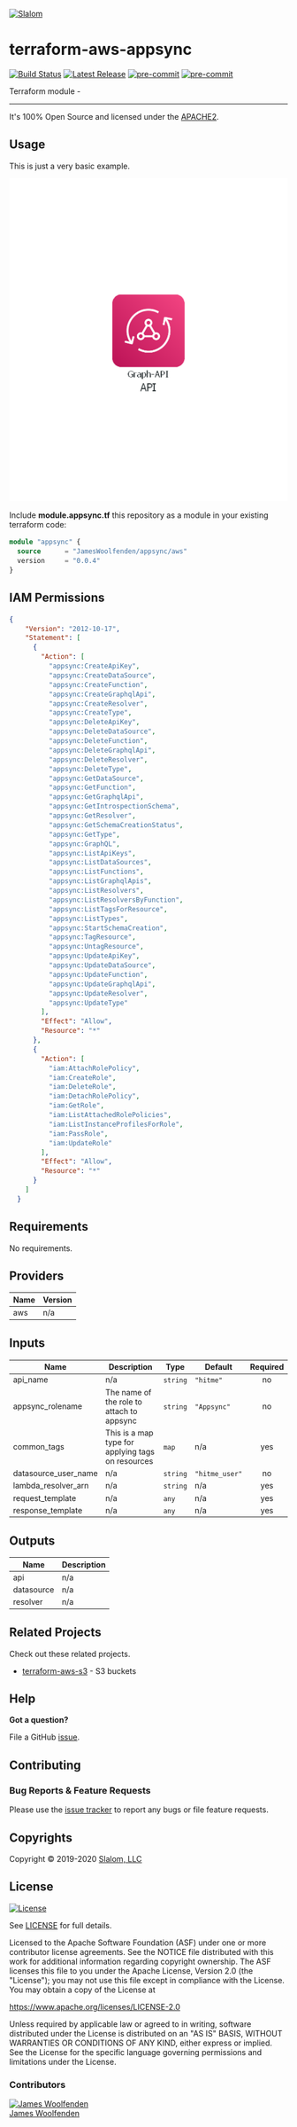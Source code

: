 [![Slalom][logo]](https://slalom.com)

# terraform-aws-appsync

[![Build Status](https://github.com/JamesWoolfenden/terraform-aws-appsync/workflows/Verify%20and%20Bump/badge.svg?branch=master)](https://github.com/JamesWoolfenden/terraform-aws-appsync)
[![Latest Release](https://img.shields.io/github/release/JamesWoolfenden/terraform-aws-appsync.svg)](https://github.com/JamesWoolfenden/terraform-aws-appsync/releases/latest)
[![pre-commit](https://img.shields.io/badge/pre--commit-enabled-brightgreen?logo=pre-commit&logoColor=white)](https://github.com/pre-commit/pre-commit)
[![pre-commit](https://img.shields.io/badge/checkov-verified-brightgreen)](https://www.checkov.io/)

Terraform module -

---

It's 100% Open Source and licensed under the [APACHE2](LICENSE).

## Usage

This is just a very basic example.

![alt text](./diagram/api.png)

Include **module.appsync.tf** this repository as a module in your existing terraform code:

```terraform
module "appsync" {
  source      = "JamesWoolfenden/appsync/aws"
  version     = "0.0.4"
}
```

## IAM Permissions

```json
{
    "Version": "2012-10-17",
    "Statement": [
      {
        "Action": [
          "appsync:CreateApiKey",
          "appsync:CreateDataSource",
          "appsync:CreateFunction",
          "appsync:CreateGraphqlApi",
          "appsync:CreateResolver",
          "appsync:CreateType",
          "appsync:DeleteApiKey",
          "appsync:DeleteDataSource",
          "appsync:DeleteFunction",
          "appsync:DeleteGraphqlApi",
          "appsync:DeleteResolver",
          "appsync:DeleteType",
          "appsync:GetDataSource",
          "appsync:GetFunction",
          "appsync:GetGraphqlApi",
          "appsync:GetIntrospectionSchema",
          "appsync:GetResolver",
          "appsync:GetSchemaCreationStatus",
          "appsync:GetType",
          "appsync:GraphQL",
          "appsync:ListApiKeys",
          "appsync:ListDataSources",
          "appsync:ListFunctions",
          "appsync:ListGraphqlApis",
          "appsync:ListResolvers",
          "appsync:ListResolversByFunction",
          "appsync:ListTagsForResource",
          "appsync:ListTypes",
          "appsync:StartSchemaCreation",
          "appsync:TagResource",
          "appsync:UntagResource",
          "appsync:UpdateApiKey",
          "appsync:UpdateDataSource",
          "appsync:UpdateFunction",
          "appsync:UpdateGraphqlApi",
          "appsync:UpdateResolver",
          "appsync:UpdateType"
        ],
        "Effect": "Allow",
        "Resource": "*"
      },
      {
        "Action": [
          "iam:AttachRolePolicy",
          "iam:CreateRole",
          "iam:DeleteRole",
          "iam:DetachRolePolicy",
          "iam:GetRole",
          "iam:ListAttachedRolePolicies",
          "iam:ListInstanceProfilesForRole",
          "iam:PassRole",
          "iam:UpdateRole"
        ],
        "Effect": "Allow",
        "Resource": "*"
      }
    ]
  }
```
<!-- BEGINNING OF PRE-COMMIT-TERRAFORM DOCS HOOK -->
## Requirements

No requirements.

## Providers

| Name | Version |
|------|---------|
| aws | n/a |

## Inputs

| Name | Description | Type | Default | Required |
|------|-------------|------|---------|:--------:|
| api\_name | n/a | `string` | `"hitme"` | no |
| appsync\_rolename | The name of the role to attach to appsync | `string` | `"Appsync"` | no |
| common\_tags | This is a map type for applying tags on resources | `map` | n/a | yes |
| datasource\_user\_name | n/a | `string` | `"hitme_user"` | no |
| lambda\_resolver\_arn | n/a | `string` | n/a | yes |
| request\_template | n/a | `any` | n/a | yes |
| response\_template | n/a | `any` | n/a | yes |

## Outputs

| Name | Description |
|------|-------------|
| api | n/a |
| datasource | n/a |
| resolver | n/a |

<!-- END OF PRE-COMMIT-TERRAFORM DOCS HOOK -->

## Related Projects

Check out these related projects.

- [terraform-aws-s3](https://github.com/jameswoolfenden/terraform-aws-s3) - S3 buckets

## Help

**Got a question?**

File a GitHub [issue](https://github.com/JamesWoolfenden/terraform-aws-appsync/issues).

## Contributing

### Bug Reports & Feature Requests

Please use the [issue tracker](https://github.com/JamesWoolfenden/terraform-aws-appsync/issues) to report any bugs or file feature requests.

## Copyrights

Copyright © 2019-2020 [Slalom, LLC](https://slalom.com)

## License

[![License](https://img.shields.io/badge/License-Apache%202.0-blue.svg)](https://opensource.org/licenses/Apache-2.0)

See [LICENSE](LICENSE) for full details.

Licensed to the Apache Software Foundation (ASF) under one
or more contributor license agreements.  See the NOTICE file
distributed with this work for additional information
regarding copyright ownership.  The ASF licenses this file
to you under the Apache License, Version 2.0 (the
"License"); you may not use this file except in compliance
with the License.  You may obtain a copy of the License at

<https://www.apache.org/licenses/LICENSE-2.0>

Unless required by applicable law or agreed to in writing,
software distributed under the License is distributed on an
"AS IS" BASIS, WITHOUT WARRANTIES OR CONDITIONS OF ANY
KIND, either express or implied.  See the License for the
specific language governing permissions and limitations
under the License.

### Contributors

[![James Woolfenden][jameswoolfenden_avatar]][jameswoolfenden_homepage]<br/>[James Woolfenden][jameswoolfenden_homepage]

[jameswoolfenden_homepage]: https://github.com/jameswoolfenden
[jameswoolfenden_avatar]: https://github.com/jameswoolfenden.png?size=150
[logo]: https://gist.githubusercontent.com/JamesWoolfenden/5c457434351e9fe732ca22b78fdd7d5e/raw/15933294ae2b00f5dba6557d2be88f4b4da21201/slalom-logo.png
[website]: https://slalom.com
[github]: https://github.com/jameswoolfenden
[linkedin]: https://www.linkedin.com/in/jameswoolfenden/
[twitter]: https://twitter.com/JimWoolfenden

[share_twitter]: https://twitter.com/intent/tweet/?text=terraform-aws-appsync&url=https://github.com/JamesWoolfenden/terraform-aws-appsync
[share_linkedin]: https://www.linkedin.com/shareArticle?mini=true&title=terraform-aws-appsync&url=https://github.com/JamesWoolfenden/terraform-aws-appsync
[share_reddit]: https://reddit.com/submit/?url=https://github.com/JamesWoolfenden/terraform-aws-appsync
[share_facebook]: https://facebook.com/sharer/sharer.php?u=https://github.com/JamesWoolfenden/terraform-aws-appsync
[share_email]: mailto:?subject=terraform-aws-appsync&body=https://github.com/JamesWoolfenden/terraform-aws-appsync
